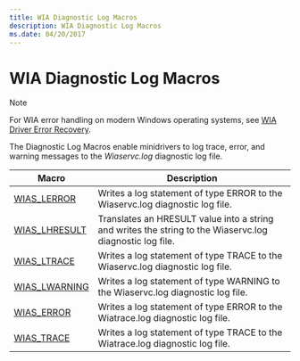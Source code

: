 ```yaml
---
title: WIA Diagnostic Log Macros
description: WIA Diagnostic Log Macros
ms.date: 04/20/2017
---
```


# WIA Diagnostic Log Macros

> [!NOTE]
> For WIA error handling on modern Windows operating systems, see [WIA Driver Error Recovery](wia-driver-error-recovery-for-windows-vista.md).

The Diagnostic Log Macros enable minidrivers to log trace, error, and warning messages to the *Wiaservc.log* diagnostic log file.

| Macro | Description |
| --- | --- |
|[WIAS_LERROR](/windows-hardware/drivers/ddi/wiamdef/nf-wiamdef-wias_lerror) | Writes a log statement of type ERROR to the Wiaservc.log diagnostic log file. |
| [WIAS_LHRESULT](/windows-hardware/drivers/ddi/wiamdef/nf-wiamdef-wias_lhresult) | Translates an HRESULT value into a string and writes the string to the Wiaservc.log diagnostic log file. |
| [WIAS_LTRACE](/windows-hardware/drivers/ddi/wiamdef/nf-wiamdef-wias_ltrace) | Writes a log statement of type TRACE to the Wiaservc.log diagnostic log file. |
| [WIAS_LWARNING](/windows-hardware/drivers/ddi/wiamdef/nf-wiamdef-wias_lwarning) | Writes a log statement of type WARNING to the Wiaservc.log diagnostic log file. |
| [WIAS_ERROR](/windows-hardware/drivers/ddi/wiamdef/nf-wiamdef-wias_error) | Writes a log statement of type ERROR to the Wiatrace.log diagnostic log file. |
| [WIAS_TRACE](/windows-hardware/drivers/ddi/wiamdef/nf-wiamdef-wias_trace) | Writes a log statement of type TRACE to the Wiatrace.log diagnostic log file. |
